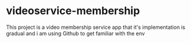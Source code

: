 # videoservice-membership
This project is a video membership service app that it's implementation is gradual and i am using Github to get familiar with the env
